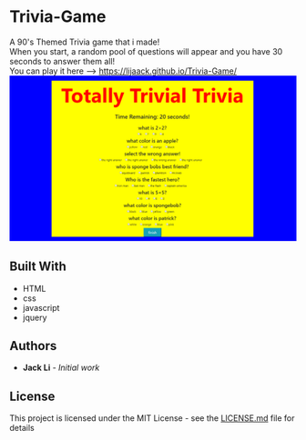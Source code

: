 # Trivia-Game
A 90's Themed Trivia game that i made!  
When you start, a random pool of questions will appear and you have 30 seconds to answer them all!  
You can play it here --> https://lijaack.github.io/Trivia-Game/
![Trivia](assets/images/Trivia.png)


## Built With

* HTML
* css
* javascript
* jquery

## Authors

* **Jack Li** - *Initial work* 


## License

This project is licensed under the MIT License - see the [LICENSE.md](LICENSE.md) file for details
